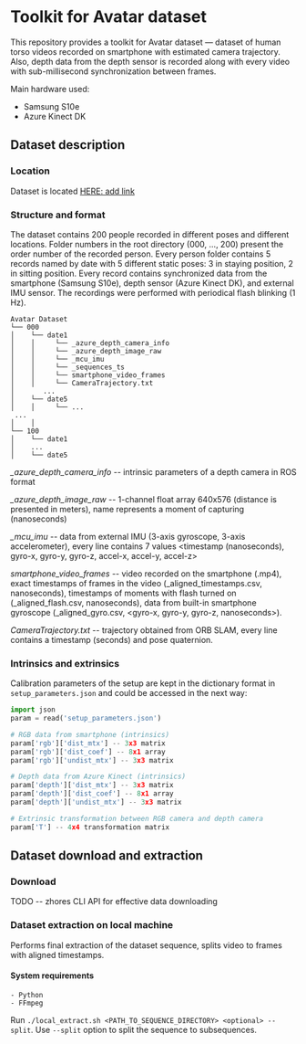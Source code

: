 # Toolkit for Avatar dataset

This repository provides a toolkit for Avatar dataset — dataset of human torso videos recorded on smartphone with estimated camera trajectory. Also, depth data from the depth sensor is recorded along with every video with sub-millisecond synchronization between frames.

Main hardware used:

* Samsung S10e
* Azure Kinect DK

## Dataset description

### Location

Dataset is located [HERE: add link]()

### Structure and format

The dataset contains 200 people recorded in different poses and different locations.
Folder numbers in the root directory (000, ..., 200) present the order number of the recorded person. Every person folder contains 5 records named by date with 5 different static poses: 3 in staying position, 2 in sitting position. Every record contains synchronized data from the smartphone (Samsung S10e), depth sensor (Azure Kinect DK), and external IMU sensor. The recordings were performed with periodical flash blinking (1 Hz).

```
Avatar Dataset
└── 000
│    └── date1
│    │     └── _azure_depth_camera_info
│    │     └── _azure_depth_image_raw
│    │     └── _mcu_imu
│    │     └── _sequences_ts
│    │     └── smartphone_video_frames
│    │     └── CameraTrajectory.txt
│       ...
│    └── date5
│    │     └── ...
 ...
│    │
└── 100
│    └── date1
│    ...
│    └── date5
```

*_azure_depth_camera_info* -- intrinsic parameters of a depth camera in ROS format

*_azure_depth_image_raw* -- 1-channel float array 640x576 (distance is presented in meters), name represents a moment of capturing (nanoseconds)

*_mcu_imu* -- data from external IMU (3-axis gyroscope, 3-axis accelerometer), every line contains 7 values <timestamp (nanoseconds), gyro-x, gyro-y, gyro-z, accel-x, accel-y, accel-z>

*smartphone_video_frames* -- video recorded on the smartphone (<date>.mp4), exact timestamps of frames in the video (<date>_aligned_timestamps.csv, nanoseconds), timestamps of moments with flash turned on (<date>_aligned_flash.csv, nanoseconds), data from built-in smartphone gyroscope (<date>_aligned_gyro.csv, <gyro-x, gyro-y, gyro-z, nanoseconds>).

*CameraTrajectory.txt* -- trajectory obtained from ORB SLAM, every line contains a timestamp (seconds) and pose quaternion.

### Intrinsics and extrinsics

Calibration parameters of the setup are kept in the dictionary format in `setup_parameters.json` and could be accessed in the next way:

```python
import json
param = read('setup_parameters.json')

# RGB data from smartphone (intrinsics)
param['rgb']['dist_mtx'] -- 3x3 matrix
param['rgb']['dist_coef'] -- 8x1 array
param['rgb']['undist_mtx'] -- 3x3 matrix

# Depth data from Azure Kinect (intrinsics)
param['depth']['dist_mtx'] -- 3x3 matrix
param['depth']['dist_coef'] -- 8x1 array
param['depth']['undist_mtx'] -- 3x3 matrix

# Extrinsic transformation between RGB camera and depth camera
param['T'] -- 4x4 transformation matrix
```

## Dataset download and extraction

### Download

TODO -- zhores CLI API for effective data downloading

### Dataset extraction on local machine

Performs final extraction of the dataset sequence, splits video to frames with aligned timestamps.

#### System requirements

    - Python
    - FFmpeg

Run ```./local_extract.sh <PATH_TO_SEQUENCE_DIRECTORY> <optional> --split```. Use ```--split``` option to split the sequence to subsequences.

